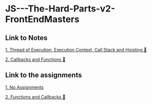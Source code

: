 # JS---The-Hard-Parts-v2-FrontEndMasters
## Link to Notes
[1. Thread of Execution, Execution Context, Call Stack and Hoisting 🚀](https://drive.google.com/file/d/1aw3pAlNbeHmBATYC25V9fcdaC5ml7jhI/view?usp=share_link)

[2. Callbacks and Functions 🚀](https://drive.google.com/file/d/1YIMfZtTGTsOyAHN2WBzRWBZnN9AdqH-X/view?usp=sharing)
## Link to the assignments
[1. No Assignments](#)

[2. Functions and Callbacks 🚀](http://csbin.io/callbacks)
